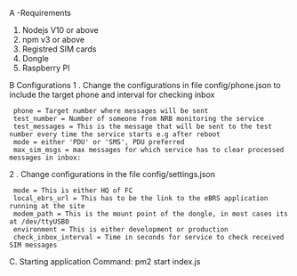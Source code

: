 A -Requirements
1. Nodejs V10 or above
2. npm v3 or above
3. Registred SIM cards
4. Dongle
5. Raspberry PI

B Configurations
1 . Change the configurations in file config/phone.json to include the target phone and interval for checking inbox

     phone = Target number where messages will be sent
     test_number = Number of someone from NRB monitoring the service
     test_messages = This is the message that will be sent to the test number every time the service starts e.g after reboot
     mode = either 'PDU' or 'SMS', PDU preferred
     max_sim_msgs = max messages for which service has to clear processed messages in inbox:
     
2 . Change configurations in the file config/settings.json 

     mode = This is either HQ of FC
     local_ebrs_url = This has to be the link to the eBRS application running at the site
     modem_path = This is the mount point of the dongle, in most cases its at /dev/ttyUSB0
     environment = This is either development or production
     check_inbox_interval = Time in seconds for service to check received SIM messages
     

C. Starting application
   Command: pm2 start index.js

